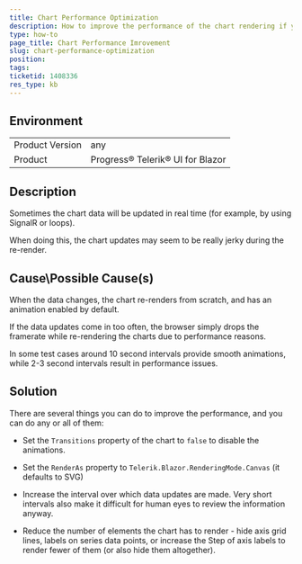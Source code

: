 ```yaml
---
title: Chart Performance Optimization
description: How to improve the performance of the chart rendering if you encounter jerky updates or slow render
type: how-to
page_title: Chart Performance Imrovement
slug: chart-performance-optimization
position: 
tags: 
ticketid: 1408336
res_type: kb
---
```


## Environment
<table>
    <tbody>
	    <tr>
	    	<td>Product Version</td>
	    	<td>any</td>
	    </tr>
	    <tr>
	    	<td>Product</td>
	    	<td>Progress® Telerik® UI for Blazor</td>
	    </tr>
    </tbody>
</table>


## Description
Sometimes the chart data will be updated in real time (for example, by using SignalR or loops). 

When doing this, the chart updates may seem to be really jerky during the re-render.

## Cause\Possible Cause(s)
When the data changes, the chart re-renders from scratch, and has an animation enabled by default.

If the data updates come in too often, the browser simply drops the framerate while re-rendering the charts due to performance reasons. 

In some test cases around 10 second intervals provide smooth animations, while 2-3 second intervals result in performance issues.

## Solution
There are several things you can do to improve the performance, and you can do any or all of them:

* Set the `Transitions` property of the chart to `false` to disable the animations.

* Set the `RenderAs` property to `Telerik.Blazor.RenderingMode.Canvas` (it defaults to SVG)

* Increase the interval over which data updates are made. Very short intervals also make it difficult for human eyes to review the information anyway.

* Reduce the number of elements the chart has to render - hide axis grid lines, labels on series data points, or increase the  Step of axis labels to render fewer of them (or also hide them altogether).
